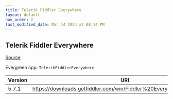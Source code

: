 ```yaml
---
title: Telerik Fiddler Everywhere
layout: default
nav_order: 2
last_modified_date: Mar 14 2024 at 08:14 PM
---
```


## Telerik Fiddler Everywhere

[Source](https://www.telerik.com/fiddler)

Evergreen app: `TelerikFiddlerEverywhere`

| Version | URI                                                                   |
| ------- | --------------------------------------------------------------------- |
| 5.7.1   | https://downloads.getfiddler.com/win/Fiddler%20Everywhere%205.7.1.exe |

